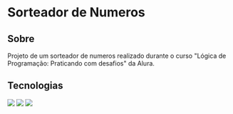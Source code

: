# Sorteador de Numeros

## Sobre
Projeto de um sorteador de numeros realizado durante o curso "Lógica de Programação: Praticando com desafios" da Alura.

## Tecnologias
<div>
<img src="https://cdn.jsdelivr.net/gh/devicons/devicon@latest/icons/html5/html5-original-wordmark.svg" />
<img src="https://cdn.jsdelivr.net/gh/devicons/devicon@latest/icons/css3/css3-original-wordmark.svg" />
<img src="https://cdn.jsdelivr.net/gh/devicons/devicon@latest/icons/javascript/javascript-original.svg" />
</div>